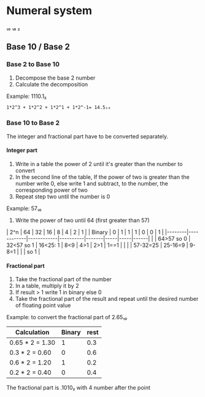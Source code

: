 # Numeral system
₁₀
₁₆
₂

## Base 10 / Base 2

### Base 2 to Base 10

1. Decompose the base 2 number
2. Calculate the decomposition

Example: 1110.1₂
```latex
1*2^3 + 1*2^2 + 1*2^1 + 1*2^-1= 14.5₁₀
```

### Base 10 to Base 2

The integer and fractional part have to be converted separately.

#### Integer part

1. Write in a table the power of 2 until it's greater than the number to convert
2. In the second line of the table, 
   If the power of two is greater than the number write 0,
   else write 1 and subtract, to the number, the corresponding power of two
3. Repeat step two until the number is 0

Example: 57₁₀

1. Write the power of two until 64 (first greater than 57)

| 2^n    | 64         | 32         | 16       | 8     | 4   | 2   | 1    |
| Binary | 0          | 1          | 1        | 1     | 0   | 0   | 1    |
|--------|------------|------------|----------|-------|-----|-----|------|
|        | 64>57 so 0 | 32<57 so 1 | 16<25: 1 | 8<9   | 4>1 | 2>1 | 1==1 |
|        |            | 57-32=25   | 25-16=9  | 9-8=1 |     |     | so 1 |

#### Fractional part

1. Take the fractional part of the number
2. In a table, multiply it by 2
3. If result > 1 write 1 in binary else 0
4. Take the fractional part of the result and repeat until the desired number of floating point value

Example: to convert the fractional part of 2.65₁₀

| Calculation     | Binary | rest |
|-----------------|--------|------|
| 0.65 * 2 = 1.30 | 1      | 0.3  |
| 0.3 * 2 = 0.60  | 0      | 0.6  |
| 0.6 * 2 = 1.20  | 1      | 0.2  |
| 0.2 * 2 = 0.40  | 0      | 0.4  |

The fractional part is .1010₂ with 4 number after the point
